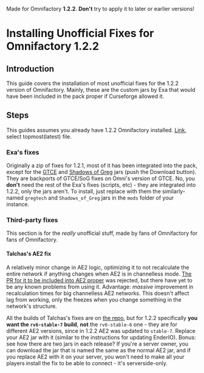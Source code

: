 Made for Omnifactory **1.2.2**. **Don't** try to apply it to later or earlier versions!

# Installing Unofficial Fixes for Omnifactory 1.2.2

## Introduction

This guide covers the installation of most unofficial fixes for the 1.2.2 version of Omnifactory. Mainly, these are the custom jars by Exa that would have been included in the pack proper if Curseforge allowed it.

## Steps

This guides assumes you already have 1.2.2 Omnifactory installed. [Link](https://www.curseforge.com/minecraft/modpacks/omnifactory/files/all), select topmost(latest) file.

### Exa's fixes
Originally a zip of fixes for 1.2.1, most of it has been integrated into the pack, except for the [GTCE](files/UnofficialFixes/jars/gregtech-1.12.2-1.8.4.419exa2.jar) and [Shadows of Greg](files/UnofficialFixes/jars/Shadows_of_Greg-1.12.2-2.8.0_fix.jar) jars (push the Download button). They are backports of GTCE/SoG fixes on Omni's version of GTCE. No, you **don't** need the rest of the Exa's fixes (scripts, etc) - they are integrated into 1.2.2, only the jars aren't. To install, just replace with them the similarly-named `gregtech` and `Shadows_of_Greg` jars in the `mods` folder of your instance.

### Third-party fixes
This section is for the *really* unofficial stuff, made by fans of Omnifactory for fans of Omnifactory.
#### Talchas's AE2 fix
A relatively minor change in AE2 logic, optimizing it to not recalculate the entire network if anything changes when AE2 is in channelless mode. [The PR for it to be included into AE2 proper](https://github.com/AppliedEnergistics/Applied-Energistics-2/pull/4220) was rejected, but there have yet to be any known problems from using it. Advantage: *massive* improvement in recalculation times for big channelless AE2 networks. This doesn't affect lag from working, only the freezes when you change something in the network's structure.

All the builds of Talchas's fixes are on [the repo](https://github.com/talchas/Applied-Energistics-2/releases), but for 1.2.2 specifically **you want the `rv6-stable-7` build**, **not** the `rv6-stable-6` one - they are for different AE2 versions, since in 1.2.2 AE2 was updated to `stable-7`. Replace your AE2 jar with it (similar to the instructions for updating EnderIO). Bonus: see how there are two jars in each release? If you're a server owner, you can download the jar that is named the same as the normal AE2 jar, and if you replace AE2 with it on your server, you won't need to make all your players install the fix to be able to connect - it's serverside-only.